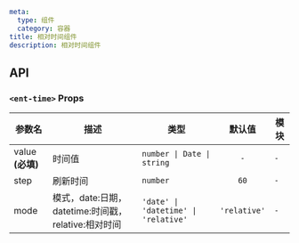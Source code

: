 ```yaml
meta:
  type: 组件
  category: 容器
title: 相对时间组件
description: 相对时间组件
```


## API


### `<ent-time>` Props

|参数名|描述|类型|默认值|模块|
|---|---|---|:---:|---|
|value **(必填)**|时间值|`number \| Date \| string`|`-`|`-`|
|step|刷新时间|`number`|`60`|`-`|
|mode|模式，date:日期，datetime:时间戳，relative:相对时间|`'date' \| 'datetime' \| 'relative'`|`'relative'`|`-`|



